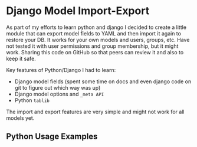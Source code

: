 # Django Model Import-Export
As part of my efforts to learn python and django I decided to create a little module that can export model fields to YAML and then import it again to restore your DB.  It works for your own models and users, groups, etc.  Have not tested it with user permissions and group membership, but it might work. Sharing this code on GitHub so that peers can review it and also to keep it safe.

Key features of Python/Django I had to learn:
- Django model fields (spent some time on docs and even django code on git to figure out which way was up)
- Django model options and `_meta API`
- Python `tablib`

The import and export features are very simple and might not work for all models yet.

## Python Usage Examples

